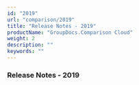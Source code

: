 ```yaml
---
id: "2019"
url: "comparison/2019"
title: "Release Notes - 2019"
productName: "GroupDocs.Comparison Cloud"
weight: 2
description: ""
keywords: ""
---
```


### Release Notes - 2019 ###



